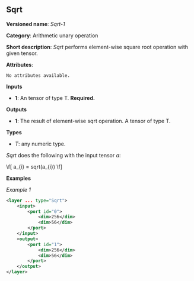 ## Sqrt <a name="Sqrt"></a>

**Versioned name**: *Sqrt-1*

**Category**: Arithmetic unary operation 

**Short description**: *Sqrt* performs element-wise square root operation with given tensor.

**Attributes**:

    No attributes available.

**Inputs**

* **1**: An tensor of type T. **Required.**

**Outputs**

* **1**: The result of element-wise sqrt operation. A tensor of type T.

**Types**

* *T*: any numeric type.

*Sqrt* does the following with the input tensor *a*:

\f[
a_{i} = sqrt(a_{i})
\f]

**Examples**

*Example 1*

```xml
<layer ... type="Sqrt">
    <input>
        <port id="0">
            <dim>256</dim>
            <dim>56</dim>
        </port>
    </input>
    <output>
        <port id="1">
            <dim>256</dim>
            <dim>56</dim>
        </port>
    </output>
</layer>
```